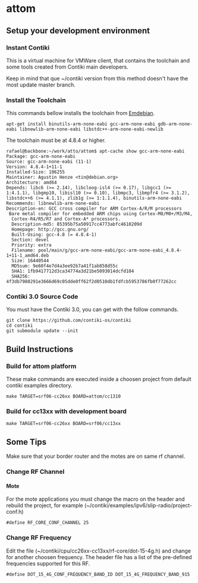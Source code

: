 # attom

## Setup your development environment

### Instant Contiki
This is a virtual machine for VMWare client, that contains the toolchain and some tools created from Contiki main developers.

Keep in mind that que ~/contiki version from this method doesn't have the most update master branch.

### Install the Toolchain

This commands bellow installs the toolchain from [Emdebian](https://wiki.debian.org/EmdebianToolchain).

```
apt-get install binutils-arm-none-eabi gcc-arm-none-eabi gdb-arm-none-eabi libnewlib-arm-none-eabi libstdc++-arm-none-eabi-newlib
```


The toolchain must be at 4.8.4 or higher.
```
rafael@backbone:~/work/atto/attom$ apt-cache show gcc-arm-none-eabi
Package: gcc-arm-none-eabi
Source: gcc-arm-none-eabi (11-1)
Version: 4.8.4-1+11-1
Installed-Size: 106255
Maintainer: Agustin Henze <tin@debian.org>
Architecture: amd64
Depends: libc6 (>= 2.14), libcloog-isl4 (>= 0.17), libgcc1 (>= 1:4.1.1), libgmp10, libisl10 (>= 0.10), libmpc3, libmpfr4 (>= 3.1.2), libstdc++6 (>= 4.1.1), zlib1g (>= 1:1.1.4), binutils-arm-none-eabi
Recommends: libnewlib-arm-none-eabi
Description-en: GCC cross compiler for ARM Cortex-A/R/M processors
 Bare metal compiler for embedded ARM chips using Cortex-M0/M0+/M3/M4,
  Cortex-R4/R5/R7 and Cortex-A* processors.
  Description-md5: 85395b75a50917cc4773abfc4610209d
  Homepage: http://gcc.gnu.org/
  Built-Using: gcc-4.8 (= 4.8.4-1)
  Section: devel
  Priority: extra
  Filename: pool/main/g/gcc-arm-none-eabi/gcc-arm-none-eabi_4.8.4-1+11-1_amd64.deb
  Size: 16440544
  MD5sum: 9e60f4e7d4a3ee92b7a41f1ab858d55c
  SHA1: 1fb9417712d3ca34774a3d21be5093014dcfd104
  SHA256: 4f3db7980291e3666d69c05dde0ff62f2d0510db1fdfcb5953786fb0f77262cc
```

### Contiki 3.0 Source Code

You must have the Contiki 3.0, you can get with the follow commands.
```
git clone https://github.com/contiki-os/contiki
cd contiki
git submodule update --init
```

## Build Instructions

### Build for attom platform
These make commands are executed inside a choosen project from default contiki examples directory.

```
make TARGET=srf06-cc26xx BOARD=attom/cc1310
```

### Build for cc13xx with development board

```
make TARGET=srf06-cc26xx BOARD=srf06/cc13xx
```

## Some Tips
Make sure that your border router and the motes are on same rf channel.

### Change RF Channel

#### Mote

For the mote applications you must change the macro on the header and rebuild the project, for example (~/contiki/examples/ipv6/slip-radio/project-conf.h)

```
#define RF_CORE_CONF_CHANNEL 25
```

### Change RF Frequency

Edit the file (~/contiki/cpu/cc26xx-cc13xx/rf-core/dot-15-4g.h) and change for another choosen frequency. The header file has a list of the pre-defined frequencies supported for this RF.

```
#define DOT_15_4G_CONF_FREQUENCY_BAND_ID DOT_15_4G_FREQUENCY_BAND_915
```
